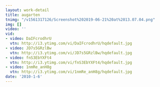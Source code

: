 ```yaml
---
layout: work-detail
title: augarten
tnimg: "/v1561317126/Screenshot%202019-06-21%20at%2013.07.04.png"
img: []
video: ''
vid:
- video: DaIFcrodhrU
  vtn: http://i3.ytimg.com/vi/DaIFcrodhrU/hqdefault.jpg
- video: JD7s5GRzlBw
  vtn: http://i3.ytimg.com/vi/JD7s5GRzlBw/hqdefault.jpg
- video: fnS3EbYXFt4
  vtn: http://i3.ytimg.com/vi/fnS3EbYXFt4/hqdefault.jpg
- video: 1nmRe_anH8g
  vtn: http://i3.ytimg.com/vi/1nmRe_anH8g/hqdefault.jpg
date: '2010-1-6'
---
```


